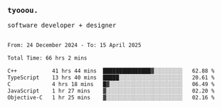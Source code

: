 <samp>
   <h3>tyooou.</h3>
   software developer + designer
   <br/><br/>
  <!--START_SECTION:waka-->

```txt
From: 24 December 2024 - To: 15 April 2025

Total Time: 66 hrs 2 mins

C++           41 hrs 44 mins  ███████████████▓░░░░░░░░░   62.88 %
TypeScript    13 hrs 40 mins  █████░░░░░░░░░░░░░░░░░░░░   20.61 %
C             4 hrs 18 mins   █▓░░░░░░░░░░░░░░░░░░░░░░░   06.49 %
JavaScript    1 hr 27 mins    ▓░░░░░░░░░░░░░░░░░░░░░░░░   02.20 %
Objective-C   1 hr 25 mins    ▓░░░░░░░░░░░░░░░░░░░░░░░░   02.16 %
```

<!--END_SECTION:waka-->
</samp>
